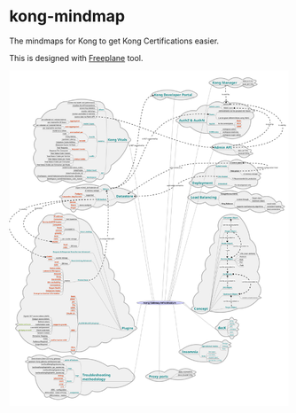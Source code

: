 # kong-mindmap
The mindmaps for Kong to get Kong Certifications easier.

This is designed with [Freeplane](https://github.com/freeplane/freeplane) tool.

![MindMap](Kong_Gateway_Associate_Certification.svg?raw=true)

